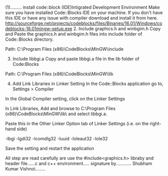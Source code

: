 (1).........
    install code::block (IDE)Intigrated Development Environment
Make sure you have installed Code::Blocks IDE on your machine. If you don't have this IDE or have any issue with compiler download and install it from here.
http://sourceforge.net/projects/codeblocks/files/Binaries/16.01/Windows/codeblocks-16.01mingw-setup.exe
2. Include graphics.h and winbgim.h
Copy and Paste the graphics.h and winbgim.h files into include folder of Code::Blocks directory.

Path: C:\Program Files (x86)\CodeBlocks\MinGW\include

3. Include libbgi.a
Copy and paste libbgi.a file in the lib folder of Code:Blocks

Path: C:\Program Files (x86)\CodeBlocks\MinGW\lib

4. Add Link Libraries in Linker Setting
In the Code::Blocks application go to, Settings > Compiler

In the Global Compiler setting, click on the Linker Settings

In Link Libraries, Add and browse to C:\Program Files (x86)\CodeBlocks\MinGW\lib\ and select libbgi.a.

Paste this in the Other Linker Option tab of Linker Settings (i.e. on the right-hand side)

-lbgi -lgdi32 -lcomdlg32 -luuid -loleaut32 -lole32

Save the setting and restart the application

All step are read carefully are use the #include<graphics.h> libraby and header file......c and c++ environment.....
signature by............ Shubham Kumar Vishnoi........
